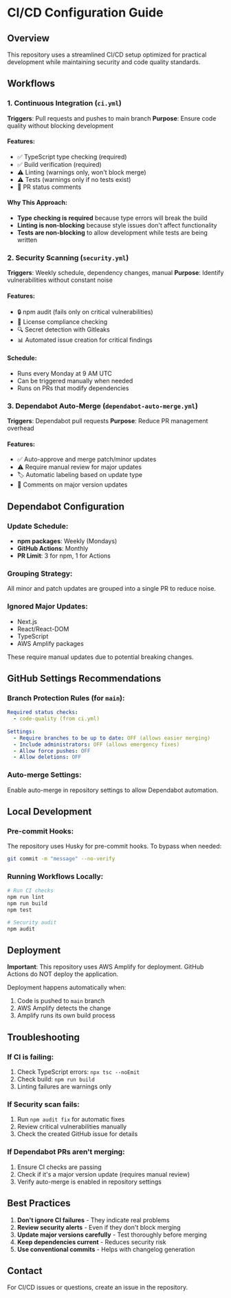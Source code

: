 # CI/CD Configuration Guide

## Overview
This repository uses a streamlined CI/CD setup optimized for practical development while maintaining security and code quality standards.

## Workflows

### 1. Continuous Integration (`ci.yml`)
**Triggers**: Pull requests and pushes to main branch
**Purpose**: Ensure code quality without blocking development

#### Features:
- ✅ TypeScript type checking (required)
- ✅ Build verification (required)
- ⚠️ Linting (warnings only, won't block merge)
- ⚠️ Tests (warnings only if no tests exist)
- 💬 PR status comments

#### Why This Approach:
- **Type checking is required** because type errors will break the build
- **Linting is non-blocking** because style issues don't affect functionality
- **Tests are non-blocking** to allow development while tests are being written

### 2. Security Scanning (`security.yml`)
**Triggers**: Weekly schedule, dependency changes, manual
**Purpose**: Identify vulnerabilities without constant noise

#### Features:
- 🔒 npm audit (fails only on critical vulnerabilities)
- 📜 License compliance checking
- 🔍 Secret detection with Gitleaks
- 📊 Automated issue creation for critical findings

#### Schedule:
- Runs every Monday at 9 AM UTC
- Can be triggered manually when needed
- Runs on PRs that modify dependencies

### 3. Dependabot Auto-Merge (`dependabot-auto-merge.yml`)
**Triggers**: Dependabot pull requests
**Purpose**: Reduce PR management overhead

#### Features:
- ✅ Auto-approve and merge patch/minor updates
- ⚠️ Require manual review for major updates
- 🏷️ Automatic labeling based on update type
- 💬 Comments on major version updates

## Dependabot Configuration

### Update Schedule:
- **npm packages**: Weekly (Mondays)
- **GitHub Actions**: Monthly
- **PR Limit**: 3 for npm, 1 for Actions

### Grouping Strategy:
All minor and patch updates are grouped into a single PR to reduce noise.

### Ignored Major Updates:
- Next.js
- React/React-DOM
- TypeScript
- AWS Amplify packages

These require manual updates due to potential breaking changes.

## GitHub Settings Recommendations

### Branch Protection Rules (for `main`):
```yaml
Required status checks:
  - code-quality (from ci.yml)
  
Settings:
  - Require branches to be up to date: OFF (allows easier merging)
  - Include administrators: OFF (allows emergency fixes)
  - Allow force pushes: OFF
  - Allow deletions: OFF
```

### Auto-merge Settings:
Enable auto-merge in repository settings to allow Dependabot automation.

## Local Development

### Pre-commit Hooks:
The repository uses Husky for pre-commit hooks. To bypass when needed:
```bash
git commit -m "message" --no-verify
```

### Running Workflows Locally:
```bash
# Run CI checks
npm run lint
npm run build
npm test

# Security audit
npm audit
```

## Deployment

**Important**: This repository uses AWS Amplify for deployment. GitHub Actions do NOT deploy the application.

Deployment happens automatically when:
1. Code is pushed to `main` branch
2. AWS Amplify detects the change
3. Amplify runs its own build process

## Troubleshooting

### If CI is failing:
1. Check TypeScript errors: `npx tsc --noEmit`
2. Check build: `npm run build`
3. Linting failures are warnings only

### If Security scan fails:
1. Run `npm audit fix` for automatic fixes
2. Review critical vulnerabilities manually
3. Check the created GitHub issue for details

### If Dependabot PRs aren't merging:
1. Ensure CI checks are passing
2. Check if it's a major version update (requires manual review)
3. Verify auto-merge is enabled in repository settings

## Best Practices

1. **Don't ignore CI failures** - They indicate real problems
2. **Review security alerts** - Even if they don't block merging
3. **Update major versions carefully** - Test thoroughly before merging
4. **Keep dependencies current** - Reduces security risk
5. **Use conventional commits** - Helps with changelog generation

## Contact

For CI/CD issues or questions, create an issue in the repository.